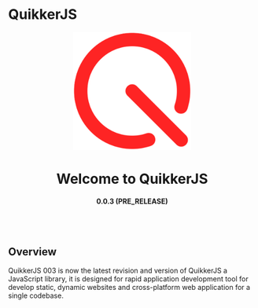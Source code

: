 # QuikkerJS

<div align="center"><img src="main/asset/icon/fq.png" width="240" height="240"></div>
<h1 align="center">Welcome to QuikkerJS</h1>
<h4 align="center">0.0.3 (PRE_RELEASE)</h4>
<br>
<br>

## Overview

QuikkerJS 003 is now the latest revision and version of QuikkerJS a JavaScript library, it is designed for rapid application development tool for develop static, dynamic websites and cross-platform web application for a single codebase.
